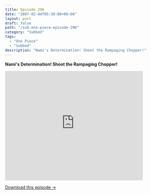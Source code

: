 ```yaml
---
title: Episode 296
date: "2007-02-04T05:30:00+00:00"
layout: post
draft: false
path: "/sub-one-piece-episode-296"
category: "Subbed"
tags:
  - "One Piece"
  - "Subbed"
description: "Nami's Determination! Shoot the Rampaging Chopper!"
---
```


**Nami's Determination! Shoot the Rampaging Chopper!**

<iframe width="640" height="360" src="https://www.rapidvideo.com/e/FXQHU86K4C" frameborder="0" marginwidth=0 marginheight=0 scrolling=no allowfullscreen style="max-width:90%;"></iframe>

<a href="http://ouo.io/qs/eCodkFEQ?s=https://www.rapidvideo.com/d/FXQHU86K4C" class="styled_a">Download this episode →</a>

